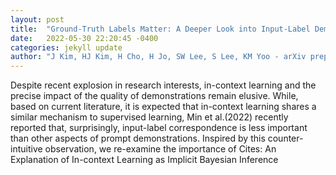 ```yaml
---
layout: post
title:  "Ground-Truth Labels Matter: A Deeper Look into Input-Label Demonstrations"
date:   2022-05-30 22:20:45 -0400
categories: jekyll update
author: "J Kim, HJ Kim, H Cho, H Jo, SW Lee, S Lee, KM Yoo - arXiv preprint arXiv , 2022"
---
```

Despite recent explosion in research interests, in-context learning and the precise impact of the quality of demonstrations remain elusive. While, based on current literature, it is expected that in-context learning shares a similar mechanism to supervised learning, Min et al.(2022) recently reported that, surprisingly, input-label correspondence is less important than other aspects of prompt demonstrations. Inspired by this counter-intuitive observation, we re-examine the importance of  Cites: An Explanation of In-context Learning as Implicit Bayesian Inference